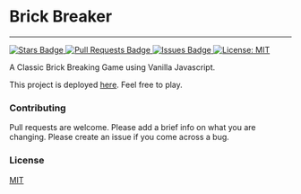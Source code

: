 <h1>Brick Breaker</h1>

----------
<a href="https://github.com/praveens-git/Brick-Breaker/stargazers">
    <img src="https://img.shields.io/github/stars/praveens-git/Brick-Breaker" alt="Stars Badge"/>
</a>

<a href="https://github.com/praveens-git/Brick-Breaker/pulls">
    <img src="https://img.shields.io/github/issues-pr/praveens-git/Brick-Breaker" alt="Pull Requests Badge"/>
</a>

<a href="https://github.com/praveens-git/Brick-Breaker/issues">
    <img src="https://img.shields.io/github/issues/praveens-git/Brick-Breaker" alt="Issues Badge"/>
</a>

<a href="https://github.com/praveens-git/Brick-Breaker/blob/master/LICENSE">
    <img src="https://img.shields.io/github/license/praveens-git/Brick-Breaker" alt="License: MIT"/>
</a>
  
A Classic Brick Breaking Game using Vanilla Javascript.

This project is deployed <a href="https://praveens-git.github.io/Brick-Breaker/">here</a>. Feel free to play.

<h3>Contributing</h3>

Pull requests are welcome. Please add a brief info on what you are changing.
Please create an issue if you come across a bug.

<h3>License</h3>

[MIT](https://choosealicense.com/licenses/mit/)
